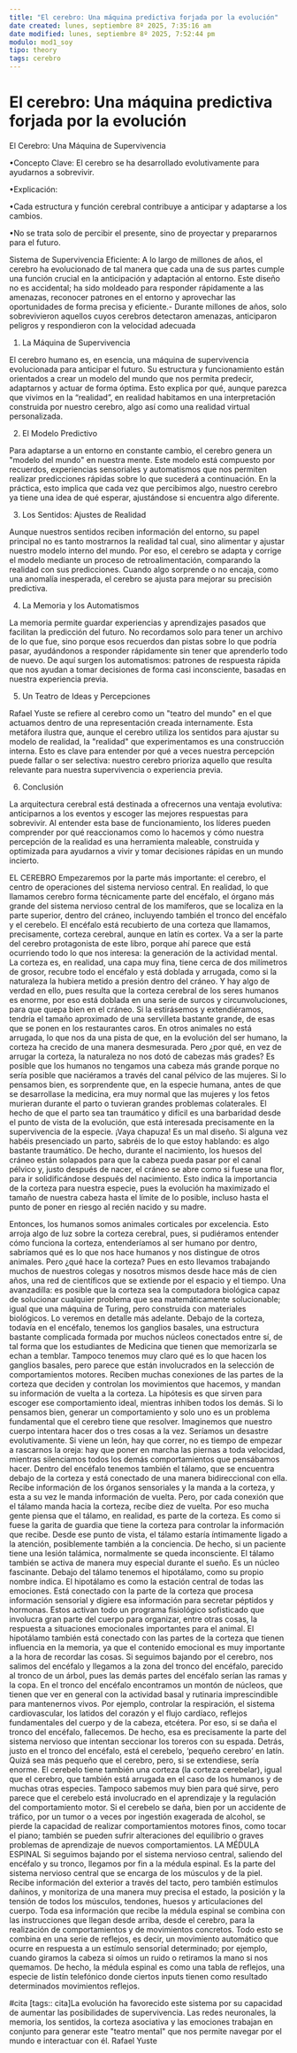 ```yaml
---
title: "El cerebro: Una máquina predictiva forjada por la evolución"
date created: lunes, septiembre 8º 2025, 7:35:16 am
date modified: lunes, septiembre 8º 2025, 7:52:44 pm
modulo: mod1_soy
tipo: theory
tags: cerebro
---
```


# El cerebro: Una máquina predictiva forjada por la evolución

El Cerebro: Una Máquina de Supervivencia

•Concepto Clave: El cerebro se ha desarrollado evolutivamente para ayudarnos a sobrevivir.

•Explicación:

•Cada estructura y función cerebral contribuye a anticipar y adaptarse a los cambios.

•No se trata solo de percibir el presente, sino de proyectar y prepararnos para el futuro.

Sistema de Supervivencia Eficiente: A lo largo de millones de años, el cerebro ha evolucionado de tal manera que cada una de sus partes cumple una función crucial en la anticipación y adaptación al entorno. Este diseño no es accidental; ha sido moldeado para responder rápidamente a las amenazas, reconocer patrones en el entorno y aprovechar las oportunidades de forma precisa y eficiente.- Durante millones de años, solo sobrevivieron aquellos cuyos cerebros detectaron amenazas, anticiparon peligros y respondieron con la velocidad adecuada

1. La Máquina de Supervivencia

El cerebro humano es, en esencia, una máquina de supervivencia evolucionada para anticipar el futuro. Su estructura y funcionamiento están orientados a crear un modelo del mundo que nos permita predecir, adaptarnos y actuar de forma óptima. Esto explica por qué, aunque parezca que vivimos en la “realidad”, en realidad habitamos en una interpretación construida por nuestro cerebro, algo así como una realidad virtual personalizada.

2. El Modelo Predictivo

Para adaptarse a un entorno en constante cambio, el cerebro genera un "modelo del mundo" en nuestra mente. Este modelo está compuesto por recuerdos, experiencias sensoriales y automatismos que nos permiten realizar predicciones rápidas sobre lo que sucederá a continuación. En la práctica, esto implica que cada vez que percibimos algo, nuestro cerebro ya tiene una idea de qué esperar, ajustándose si encuentra algo diferente.

3. Los Sentidos: Ajustes de Realidad

Aunque nuestros sentidos reciben información del entorno, su papel principal no es tanto mostrarnos la realidad tal cual, sino alimentar y ajustar nuestro modelo interno del mundo. Por eso, el cerebro se adapta y corrige el modelo mediante un proceso de retroalimentación, comparando la realidad con sus predicciones. Cuando algo sorprende o no encaja, como una anomalía inesperada, el cerebro se ajusta para mejorar su precisión predictiva.

4. La Memoria y los Automatismos

La memoria permite guardar experiencias y aprendizajes pasados que facilitan la predicción del futuro. No recordamos solo para tener un archivo de lo que fue, sino porque esos recuerdos dan pistas sobre lo que podría pasar, ayudándonos a responder rápidamente sin tener que aprenderlo todo de nuevo. De aquí surgen los automatismos: patrones de respuesta rápida que nos ayudan a tomar decisiones de forma casi inconsciente, basadas en nuestra experiencia previa.

5. Un Teatro de Ideas y Percepciones

Rafael Yuste se refiere al cerebro como un "teatro del mundo" en el que actuamos dentro de una representación creada internamente. Esta metáfora ilustra que, aunque el cerebro utiliza los sentidos para ajustar su modelo de realidad, la "realidad" que experimentamos es una construcción interna. Esto es clave para entender por qué a veces nuestra percepción puede fallar o ser selectiva: nuestro cerebro prioriza aquello que resulta relevante para nuestra supervivencia o experiencia previa.

6. Conclusión

La arquitectura cerebral está destinada a ofrecernos una ventaja evolutiva: anticiparnos a los eventos y escoger las mejores respuestas para sobrevivir. Al entender esta base de funcionamiento, los líderes pueden comprender por qué reaccionamos como lo hacemos y cómo nuestra percepción de la realidad es una herramienta maleable, construida y optimizada para ayudarnos a vivir y tomar decisiones rápidas en un mundo incierto.

EL CEREBRO Empezaremos por la parte más importante: el cerebro, el centro de operaciones del sistema nervioso central. En realidad, lo que llamamos cerebro forma técnicamente parte del encéfalo, el órgano más grande del sistema nervioso central de los mamíferos, que se localiza en la parte superior, dentro del cráneo, incluyendo también el tronco del encéfalo y el cerebelo. El encéfalo está recubierto de una corteza que llamamos, precisamente, corteza cerebral, aunque en latín es cortex. Va a ser la parte del cerebro protagonista de este libro, porque ahí parece que está ocurriendo todo lo que nos interesa: la generación de la actividad mental. La corteza es, en realidad, una capa muy fina, tiene cerca de dos milímetros de grosor, recubre todo el encéfalo y está doblada y arrugada, como si la naturaleza la hubiera metido a presión dentro del cráneo. Y hay algo de verdad en ello, pues resulta que la corteza cerebral de los seres humanos es enorme, por eso está doblada en una serie de surcos y circunvoluciones, para que quepa bien en el cráneo. Si la estirásemos y extendiéramos, tendría el tamaño aproximado de una servilleta bastante grande, de esas que se ponen en los restaurantes caros. En otros animales no está arrugada, lo que nos da una pista de que, en la evolución del ser humano, la corteza ha crecido de una manera desmesurada. Pero ¿por qué, en vez de arrugar la corteza, la naturaleza no nos dotó de cabezas más grades? Es posible que los humanos no tengamos una cabeza más grande porque no sería posible que naciéramos a través del canal pélvico de las mujeres. Si lo pensamos bien, es sorprendente que, en la especie humana, antes de que se desarrollase la medicina, era muy normal que las mujeres y los fetos murieran durante el parto o tuvieran grandes problemas colaterales. El hecho de que el parto sea tan traumático y difícil es una barbaridad desde el punto de vista de la evolución, que está interesada precisamente en la supervivencia de la especie. ¡Vaya chapuza! Es un mal diseño. Si alguna vez habéis presenciado un parto, sabréis de lo que estoy hablando: es algo bastante traumático. De hecho, durante el nacimiento, los huesos del cráneo están solapados para que la cabeza pueda pasar por el canal pélvico y, justo después de nacer, el cráneo se abre como si fuese una flor, para ir solidificándose después del nacimiento. Esto indica la importancia de la corteza para nuestra especie, pues la evolución ha maximizado el tamaño de nuestra cabeza hasta el límite de lo posible, incluso hasta el punto de poner en riesgo al recién nacido y su madre.

Entonces, los humanos somos animales corticales por excelencia. Esto arroja algo de luz sobre la corteza cerebral, pues, si pudiéramos entender cómo funciona la corteza, entenderíamos al ser humano por dentro, sabríamos qué es lo que nos hace humanos y nos distingue de otros animales. Pero ¿qué hace la corteza? Pues en esto llevamos trabajando muchos de nuestros colegas y nosotros mismos desde hace más de cien años, una red de científicos que se extiende por el espacio y el tiempo. Una avanzadilla: es posible que la corteza sea la computadora biológica capaz de solucionar cualquier problema que sea matemáticamente solucionable; igual que una máquina de Turing, pero construida con materiales biológicos. Lo veremos en detalle más adelante. Debajo de la corteza, todavía en el encéfalo, tenemos los ganglios basales, una estructura bastante complicada formada por muchos núcleos conectados entre sí, de tal forma que los estudiantes de Medicina que tienen que memorizarla se echan a temblar. Tampoco tenemos muy claro qué es lo que hacen los ganglios basales, pero parece que están involucrados en la selección de comportamientos motores. Reciben muchas conexiones de las partes de la corteza que deciden y controlan los movimientos que hacemos, y mandan su información de vuelta a la corteza. La hipótesis es que sirven para escoger ese comportamiento ideal, mientras inhiben todos los demás. Si lo pensamos bien, generar un comportamiento y solo uno es un problema fundamental que el cerebro tiene que resolver. Imaginemos que nuestro cuerpo intentara hacer dos o tres cosas a la vez. Seríamos un desastre evolutivamente. Si viene un león, hay que correr, no es tiempo de empezar a rascarnos la oreja: hay que poner en marcha las piernas a toda velocidad, mientras silenciamos todos los demás comportamientos que pensábamos hacer. Dentro del encéfalo tenemos también el tálamo, que se encuentra debajo de la corteza y está conectado de una manera bidireccional con ella. Recibe información de los órganos sensoriales y la manda a la corteza, y esta a su vez le manda información de vuelta. Pero, por cada conexión que el tálamo manda hacia la corteza, recibe diez de vuelta. Por eso mucha gente piensa que el tálamo, en realidad, es parte de la corteza. Es como si fuese la garita de guardia que tiene la corteza para controlar la información que recibe. Desde ese punto de vista, el tálamo estaría íntimamente ligado a la atención, posiblemente también a la conciencia. De hecho, si un paciente tiene una lesión talámica, normalmente se queda inconsciente. El tálamo también se activa de manera muy especial durante el sueño. Es un núcleo fascinante. Debajo del tálamo tenemos el hipotálamo, como su propio nombre indica. El hipotálamo es como la estación central de todas las emociones. Está conectado con la parte de la corteza que procesa información sensorial y digiere esa información para secretar péptidos y hormonas. Estos activan todo un programa fisiológico sofisticado que involucra gran parte del cuerpo para organizar, entre otras cosas, la respuesta a situaciones emocionales importantes para el animal. El hipotálamo también está conectado con las partes de la corteza que tienen influencia en la memoria, ya que el contenido emocional es muy importante a la hora de recordar las cosas. Si seguimos bajando por el cerebro, nos salimos del encéfalo y llegamos a la zona del tronco del encéfalo, parecido al tronco de un árbol, pues las demás partes del encéfalo serían las ramas y la copa. En el tronco del encéfalo encontramos un montón de núcleos, que tienen que ver en general con la actividad basal y rutinaria imprescindible para mantenernos vivos. Por ejemplo, controlar la respiración, el sistema cardiovascular, los latidos del corazón y el flujo cardíaco, reflejos fundamentales del cuerpo y de la cabeza, etcétera. Por eso, si se daña el tronco del encéfalo, fallecemos. De hecho, esa es precisamente la parte del sistema nervioso que intentan seccionar los toreros con su espada. Detrás, justo en el tronco del encéfalo, está el cerebelo, ‘pequeño cerebro’ en latín. Quizá sea más pequeño que el cerebro, pero, si se extendiese, sería enorme. El cerebelo tiene también una corteza (la corteza cerebelar), igual que el cerebro, que también está arrugada en el caso de los humanos y de muchas otras especies. Tampoco sabemos muy bien para qué sirve, pero parece que el cerebelo está involucrado en el aprendizaje y la regulación del comportamiento motor. Si el cerebelo se daña, bien por un accidente de tráfico, por un tumor o a veces por ingestión exagerada de alcohol, se pierde la capacidad de realizar comportamientos motores finos, como tocar el piano; también se pueden sufrir alteraciones del equilibrio o graves problemas de aprendizaje de nuevos comportamientos. LA MÉDULA ESPINAL Si seguimos bajando por el sistema nervioso central, saliendo del encéfalo y su tronco, llegamos por fin a la médula espinal. Es la parte del sistema nervioso central que se encarga de los músculos y de la piel. Recibe información del exterior a través del tacto, pero también estímulos dañinos, y monitoriza de una manera muy precisa el estado, la posición y la tensión de todos los músculos, tendones, huesos y articulaciones del cuerpo. Toda esa información que recibe la médula espinal se combina con las instrucciones que llegan desde arriba, desde el cerebro, para la realización de comportamientos y de movimientos concretos. Todo esto se combina en una serie de reflejos, es decir, un movimiento automático que ocurre en respuesta a un estímulo sensorial determinado; por ejemplo, cuando giramos la cabeza si oímos un ruido o retiramos la mano si nos quemamos. De hecho, la médula espinal es como una tabla de reflejos, una especie de listín telefónico donde ciertos inputs tienen como resultado determinados movimientos reflejos.

#cita [tags:: cita]La evolución ha favorecido este sistema por su capacidad de aumentar las posibilidades de supervivencia. Las redes neuronales, la memoria, los sentidos, la corteza asociativa y las emociones trabajan en conjunto para generar este "teatro mental" que nos permite navegar por el mundo e interactuar con él.  Rafael Yuste